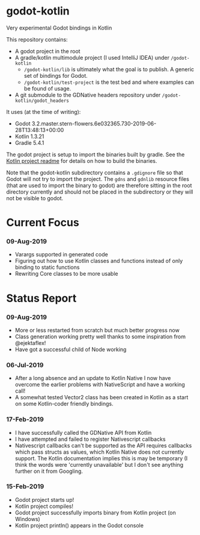 # godot-kotlin
Very experimental Godot bindings in Kotlin

This repository contains:
 - A godot project in the root
 - A gradle/kotlin multimodule project (I used IntelliJ IDEA) under `/godot-kotlin`
   - `/godot-kotlin/lib` is ultimately what the goal is to publish. A generic set of bindings for Godot.
   - `/godot-kotlin/test-project` is the test bed and where examples can be found of usage. 
 - A git submodule to the GDNative headers repository under `/godot-kotlin/godot_headers`

It uses (at the time of writing):
 - Godot 3.2.master.stern-flowers.6e032365.730-2019-06-28T13:48:13+00:00
 - Kotlin 1.3.21
 - Gradle 5.4.1

The godot project is setup to import the binaries built by gradle.
See the [Kotlin project readme](/godot-kotlin/README.md) for details on how to build the binaries.

Note that the godot-kotlin subdirectory contains a `.gdignore` file so that Godot will not try to import the project. 
The `gdns` and `gdnlib` resource files (that are used to import the binary to godot) are therefore sitting in the root directory
currently and should not be placed in the subdirectory or they will not be visible to godot.

# Current Focus
### 09-Aug-2019
 - Varargs supported in generated code
 - Figuring out how to use Kotlin classes and functions instead of only binding to static functions
 - Rewriting Core classes to be more usable 
 
# Status Report

### 09-Aug-2019
 - More or less restarted from scratch but much better progress now
 - Class generation working pretty well thanks to some inspiration from @ejektaflex!
 - Have got a successful child of Node working

### 06-Jul-2019
 - After a long absence and an update to Kotlin Native I now have overcome the earlier problems with NativeScript and have a working call!
 - A somewhat tested Vector2 class has been created in Kotlin as a start on some Kotlin-coder friendly bindings.

### 17-Feb-2019
 - I have successfully called the GDNative API from Kotlin
 - I have attempted and failed to register Nativescript callbacks
 - Nativescript callbacks can't be supported as the API requires callbacks which pass structs as values, which Kotlin Native does not currently support. The Kotlin documentation implies this is may be temporary (I think the words were 'currently unavailable' but I don't see anything further on it from Googling.
 
### 15-Feb-2019
 - Godot project starts up!
 - Kotlin project compiles!
 - Godot project successfully imports binary from Kotlin project (on Windows)
 - Kotlin project println() appears in the Godot console

